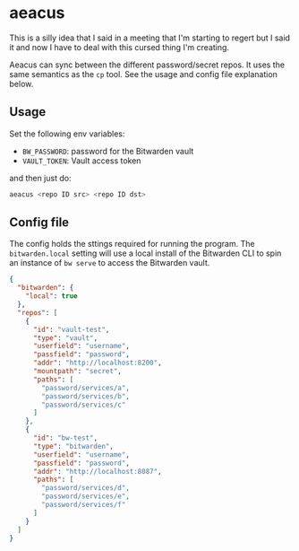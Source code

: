 # aeacus

This is a silly idea that I said in a meeting that I'm starting to regert but I
said it and now I have to deal with this cursed thing I'm creating.

Aeacus can sync between the different password/secret repos. It uses the same
semantics as the `cp` tool. See the usage and config file explanation below.

## Usage

Set the following env variables:

* `BW_PASSWORD`: password for the Bitwarden vault
* `VAULT_TOKEN`: Vault access token

and then just do:

```bash
aeacus <repo ID src> <repo ID dst>
```

## Config file

The config holds the sttings required for running the program. The
`bitwarden.local` setting will use a local install of the Bitwarden CLI to spin
an instance of `bw serve` to access the Bitwarden vault.

```json
{
  "bitwarden": {
    "local": true
  },
  "repos": [
    {
      "id": "vault-test",
      "type": "vault",
      "userfield": "username",
      "passfield": "password",
      "addr": "http://localhost:8200",
      "mountpath": "secret",
      "paths": [
        "password/services/a",
        "password/services/b",
        "password/services/c"
      ]
    },
    {
      "id": "bw-test",
      "type": "bitwarden",
      "userfield": "username",
      "passfield": "password",
      "addr": "http://localhost:8087",
      "paths": [
        "password/services/d",
        "password/services/e",
        "password/services/f"
      ]
    }
  ]
}
```
